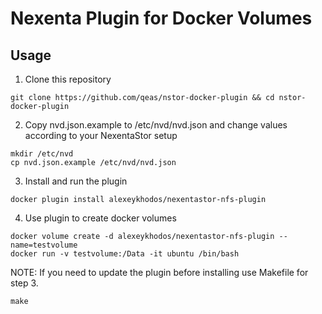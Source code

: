 Nexenta Plugin for Docker Volumes
======================================

## Usage
1) Clone this repository
```
git clone https://github.com/qeas/nstor-docker-plugin && cd nstor-docker-plugin
```
2) Copy nvd.json.example to /etc/nvd/nvd.json and change values according to your NexentaStor setup
```
mkdir /etc/nvd
cp nvd.json.example /etc/nvd/nvd.json
```
3) Install and run the plugin
```
docker plugin install alexeykhodos/nexentastor-nfs-plugin
```
4) Use plugin to create docker volumes
```
docker volume create -d alexeykhodos/nexentastor-nfs-plugin --name=testvolume
docker run -v testvolume:/Data -it ubuntu /bin/bash
```

NOTE:
If you need to update the plugin before installing use Makefile for step 3.
```
make
```
